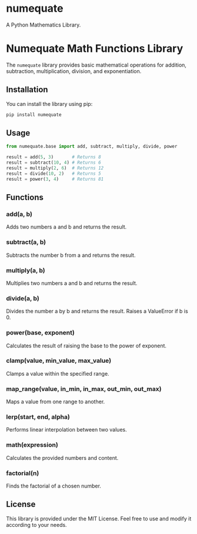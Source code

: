# numequate
A Python Mathematics Library.

# Numequate Math Functions Library

The `numequate` library provides basic mathematical operations for addition, subtraction, multiplication, division, and exponentiation.

## Installation

You can install the library using pip:

```bash
pip install numequate
```

## Usage

```python
from numequate.base import add, subtract, multiply, divide, power

result = add(5, 3)       # Returns 8
result = subtract(10, 4) # Returns 6
result = multiply(2, 6)  # Returns 12
result = divide(10, 2)   # Returns 5
result = power(3, 4)     # Returns 81
```

## Functions

### add(a, b)
Adds two numbers a and b and returns the result.

### subtract(a, b)
Subtracts the number b from a and returns the result.

### multiply(a, b)
Multiplies two numbers a and b and returns the result.

### divide(a, b)
Divides the number a by b and returns the result. Raises a ValueError if b is 0.

### power(base, exponent)
Calculates the result of raising the base to the power of exponent.

### clamp(value, min_value, max_value)
Clamps a value within the specified range.

### map_range(value, in_min, in_max, out_min, out_max)
Maps a value from one range to another.

### lerp(start, end, alpha)
Performs linear interpolation between two values.

### math(expression)
Calculates the provided numbers and content.

### factorial(n)
Finds the factorial of a chosen number.

## License
This library is provided under the MIT License. Feel free to use and modify it according to your needs.
